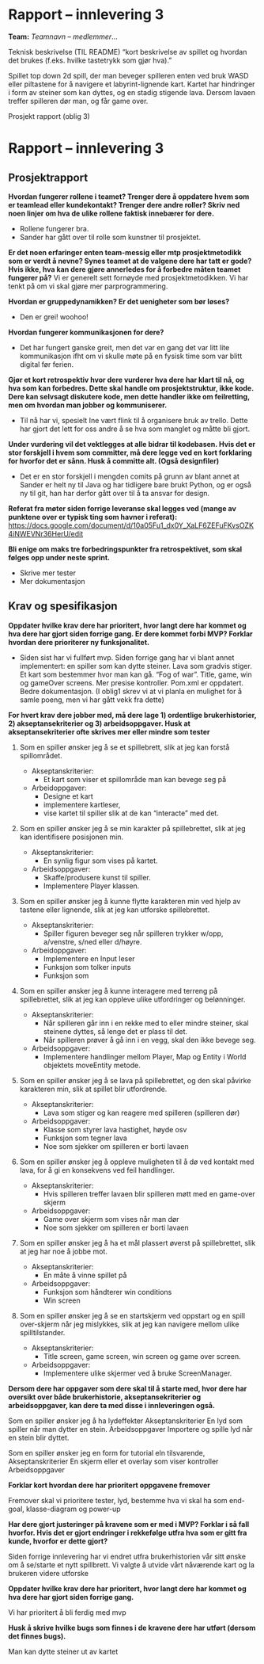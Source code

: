 # Rapport – innlevering 3

**Team:** *Teamnavn* – *medlemmer*...

Teknisk beskrivelse (TIL README)
“kort beskrivelse av spillet og hvordan det brukes (f.eks. hvilke tastetrykk som gjør hva).”

Spillet top down 2d spill, der man beveger spilleren enten ved bruk WASD eller piltastene for å navigere et
labyrint-lignende kart. Kartet har hindringer i form av steiner som kan dyttes, og en stadig stigende lava. Dersom
lavaen treffer spilleren dør man, og får game over.

Prosjekt rapport (oblig 3)

# Rapport – innlevering 3

## Prosjektrapport

**Hvordan fungerer rollene i teamet? Trenger dere å oppdatere hvem som er teamlead eller kundekontakt?
Trenger dere andre roller? Skriv ned noen linjer om hva de ulike rollene faktisk innebærer for dere.**

- Rollene fungerer bra.
- Sander har gått over til rolle som kunstner til prosjektet.

**Er det noen erfaringer enten team-messig eller mtp prosjektmetodikk som er verdt å nevne? Synes teamet at de valgene
dere har tatt er gode? Hvis ikke, hva kan dere gjøre annerledes for å forbedre måten teamet fungerer på?**
Vi er generelt sett fornøyde med prosjektmetodikken. Vi har tenkt på om vi skal gjøre mer parprogrammering.

**Hvordan er gruppedynamikken? Er det uenigheter som bør løses?**

- Den er grei! woohoo!

**Hvordan fungerer kommunikasjonen for dere?**

- Det har fungert ganske greit, men det var en gang det var litt lite kommunikasjon ifht om vi skulle møte på en fysisk
  time som var blitt digital før ferien.

**Gjør et kort retrospektiv hvor dere vurderer hva dere har klart til nå, og hva som kan forbedres. Dette skal handle om
prosjektstruktur, ikke kode. Dere kan selvsagt diskutere kode, men dette handler ikke om feilretting, men om hvordan man
jobber og kommuniserer.**

- Til nå har vi, spesielt Ine vært flink til å organisere bruk av trello. Dette har gjort det lett for oss andre å se
  hva som manglet og måtte bli gjort.

**Under vurdering vil det vektlegges at alle bidrar til kodebasen. Hvis det er stor forskjell i hvem som committer, må
dere legge ved en kort forklaring for hvorfor det er sånn. Husk å committe alt. (Også designfiler)**

- Det er en stor forskjell i mengden comits på grunn av blant annet at Sander er helt ny til Java og har tidligere bare
  brukt Python, og er også ny til git, han har derfor gått over til å ta ansvar for design.

**Referat fra møter siden forrige leveranse skal legges ved (mange av punktene over er typisk ting som havner i
referat):**
https://docs.google.com/document/d/10a05Fu1_dx0Y_XaLF6ZEFuFKvsOZK4iNWEVNr36HerU/edit

**Bli enige om maks tre forbedringspunkter fra retrospektivet, som skal følges opp under neste sprint.**

- Skrive mer tester
- Mer dokumentasjon

## Krav og spesifikasjon

**Oppdater hvilke krav dere har prioritert, hvor langt dere har kommet og hva dere har gjort siden forrige gang. Er dere
kommet forbi MVP? Forklar hvordan dere prioriterer ny funksjonalitet.**

- Siden sist har vi fullført mvp. Siden forrige gang har vi blant annet implementert: en spiller som kan dytte steiner.
  Lava som gradvis stiger. Et kart som bestemmer hvor man kan gå. “Fog of war”. Title, game, win og gameOver screens.
  Mer presise kontroller. Pom.xml er oppdatert. Bedre dokumentasjon. (I oblig1 skrev vi at vi planla en mulighet for å
  samle poeng, men vi har gått vekk fra dette)

**For hvert krav dere jobber med, må dere lage 1) ordentlige brukerhistorier, 2) akseptansekriterier og 3)
arbeidsoppgaver. Husk at akseptansekriterier ofte skrives mer eller mindre som tester**

1. Som en spiller ønsker jeg å se et spillebrett, slik at jeg kan forstå spillområdet.
    - Akseptanskriterier:
        - Et kart som viser et spillområde man kan bevege seg på
    - Arbeidoppgaver:
        - Designe et kart
        - implementere kartleser,
        - vise kartet til spiller slik at de kan “interacte” med det.

2. Som en spiller ønsker jeg å se min karakter på spillebrettet, slik at jeg kan identifisere posisjonen min.
    - Akseptanskriterier:
        - En synlig figur som vises på kartet.
    - Arbeidsoppgaver:
        - Skaffe/produsere kunst til spiller.
        - Implementere Player klassen.

3. Som en spiller ønsker jeg å kunne flytte karakteren min ved hjelp av tastene eller lignende, slik at jeg kan utforske
   spillebrettet.
    - Akseptanskriterier:
        - Spiller figuren beveger seg når spilleren trykker w/opp, a/venstre, s/ned eller d/høyre.
    - Arbeidoppgaver:
        - Implementere en Input leser
        - Funksjon som tolker inputs
        - Funksjon som

4. Som en spiller ønsker jeg å kunne interagere med terreng på spillebrettet, slik at jeg kan oppleve ulike utfordringer
   og belønninger.
    - Akseptanskriterier:
        - Når spilleren går inn i en rekke med to eller mindre steiner, skal steinene dyttes, så lenge det er plass til
          det.
        - Når spilleren prøver å gå inn i en vegg, skal den ikke bevege seg.
    - Arbeidsoppgaver:
        - Implementere handlinger mellom Player, Map og Entity i World objektets moveEntity metode.

6. Som en spiller ønsker jeg å se lava på spillebrettet, og den skal påvirke karakteren min, slik at spillet blir
   utfordrende.
    - Akseptanskriterier:
        - Lava som stiger og kan reagere med spilleren (spilleren dør)
    - Arbeidsoppgaver:
        - Klasse som styrer lava hastighet, høyde osv
        - Funksjon som tegner lava
        - Noe som sjekker om spilleren er borti lavaen


7. Som en spiller ønsker jeg å oppleve muligheten til å dø ved kontakt med lava, for å gi en konsekvens ved feil
   handlinger.
    - Akseptanskriterier:
        - Hvis spilleren treffer lavaen blir spilleren møtt med en game-over skjerm
    - Arbeidsoppgaver:
        - Game over skjerm som vises når man dør
        - Noe som sjekker om spilleren er borti lavaen


8. Som en spiller ønsker jeg å ha et mål plassert øverst på spillebrettet, slik at jeg har noe å jobbe mot.
    - Akseptanskriterier:
        - En måte å vinne spillet på
    - Arbeidsoppgaver:
        - Funksjon som håndterer win conditions
        - Win screen


10. Som en spiller ønsker jeg å se en startskjerm ved oppstart og en spill over-skjerm når jeg mislykkes, slik at jeg
    kan navigere mellom ulike spilltilstander.
    - Akseptanskriterier:
        - Title screen, game screen, win screen og game over screen.
    - Arbeidsoppgaver:
        - Implementere ulike skjermer ved å bruke ScreenManager.

**Dersom dere har oppgaver som dere skal til å starte med, hvor dere har oversikt over både brukerhistorie,
akseptansekriterier og arbeidsoppgaver, kan dere ta med disse i innleveringen også.**

Som en spiller ønsker jeg å ha lydeffekter
Akseptanskriterier
En lyd som spiller når man dytter en stein.
Arbeidsoppgaver
Importere og spille lyd når en stein blir dyttet.

Som en spiller ønsker jeg en form for tutorial eln tilsvarende,
Akseptanskriterier
En skjerm eller et overlay som viser kontroller
Arbeidsoppgaver

**Forklar kort hvordan dere har prioritert oppgavene fremover**

Fremover skal vi prioritere tester, lyd, bestemme hva vi skal ha som end-goal, klasse-diagram og power-up

**Har dere gjort justeringer på kravene som er med i MVP? Forklar i så fall hvorfor. Hvis det er gjort endringer i
rekkefølge utfra hva som er gitt fra kunde, hvorfor er dette gjort?**

Siden forrige innlevering har vi endret utfra brukerhistorien vår sitt ønske om å se/starte et nytt spillbrett. Vi
valgte å utvide vårt nåværende kart og la brukeren videre utforske

**Oppdater hvilke krav dere har prioritert, hvor langt dere har kommet og hva dere har gjort siden forrige gang.**

Vi har prioritert å bli ferdig med mvp

**Husk å skrive hvilke bugs som finnes i de kravene dere har utført (dersom det finnes bugs).**

Man kan dytte steiner ut av kartet


